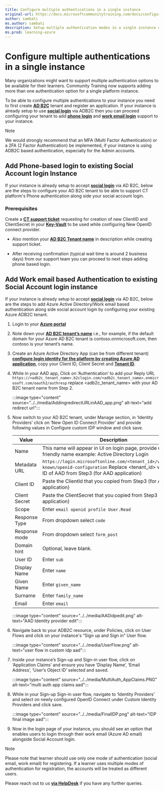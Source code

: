 ```yaml
---
title: Configure multiple authentications in a single instance
original-url: https://docs.microsoftcommunitytraining.com/docs/configure-multi-mode-authentication-for-same-deployment
author: sambati
ms.author: sambati
description: Setup multiple authentication modes in a single instance of Community Training platform.
ms.prod: learning-azure
---
```


# Configure multiple authentications in a single instance

Many organizations might want to support multiple authentication options to be available for their learners. Community Training now supports adding more than one authentication option for a single platform instance.

To be able to configure multiple authentications to your instance you need to first create [**AD B2C**](https://learn.microsoft.com/azure/active-directory-b2c/overview) tenant and register an application. If your instance is already setup to use [**social login**](configure-login-social-work-school-account.md#social-account-or-email-based-authentication) via ADB2C then you can proceed configuring your tenant to add [**phone login**](#add-phone-based-login-to-existing-social-account-login-instance) and [**work email login**](#add-work-email-based-authentication-to-existing-social-account-login-instance) support to your instance.

>[!Note]  
>We would strongly recommend that an MFA (Multi Factor Authentication) or a 2FA (2 Factor Authentication) be implemented, if your instance is using ADB2C based authentication, especially for the Admin accounts. 

## Add Phone-based login to existing Social Account login Instance

If your instance is already setup to accept [**social login**](configure-login-social-work-school-account.md#social-account-or-email-based-authentication) via AD B2C, below are the steps to configure your AD B2C tenant to be able to support CT platform's Phone authentication along side your social account login.

### Prerequisites

Create a [**CT support ticket**](https://aka.ms/cthelpdesk) requesting for creation of new ClientID and ClientSecret in your [**Key-Vault**](../../analytics/custom-reports/database-schema.md#accessing-key-vault) to be used while configuring New OpenID connect provider.

* Also mention your [**AD B2C Tenant name**](https://learn.microsoft.com/azure/active-directory-b2c/tenant-management#get-your-tenant-name) in description while creating support ticket.

* After receiving confirmation (typical wait time is around 2 business days) from our support team you can proceed to next steps adding phone based login.


## Add Work email based Authentication to existing Social Account login instance

If your instance is already setup to accept [**social login**](configure-login-social-work-school-account.md#social-account-or-email-based-authentication) via AD B2C, below are the steps to add Azure Active Directory/Work email based authentication along side social account login by configuring your existing Azure ADB2C tenant.

1. Login to your [**Azure portal**](https://portal.azure.com/)
2. Note down your [**AD B2C tenant’s name**](https://learn.microsoft.com/azure/active-directory-b2c/tenant-management#get-your-tenant-name) i.e., for example, if the default domain for your Azure AD B2C tenant is contoso.onmicrosoft.com, then contoso is your tenant’s name.
3. Create an Azure Active Directory App (can be from different tenant) [**configure login identity for the platform by creating Azure AD application**](configure-login-social-work-school-account.md#step-2---create-azure-ad-application), copy your Client ID, Client Secret and [**Tenant ID**](https://learn.microsoft.com/azure/active-directory/fundamentals/active-directory-how-to-find-tenant).
4. While in your AAD app, Click on ‘Authentication’ to add your Reply URL `https://<adb2c_tenant_name>.b2clogin.com/<adb2c_tenant_name>.onmicrosoft.com/oauth2/authresp` replace <adb2c_tenant_name> with your AD B2C tenant name from Step 2.

    :::image type="content" source="../../media/AddingredirectURLinAAD_app.png" alt-text="add redirect url":::

5. Now switch to your AD B2C tenant, under Manage section, in ‘Identity Providers’ click on ‘New Open ID Connect Provider’ and provide following values in Configure custom IDP window and click save.

    |Value|Description|
    | --- | --- |
    | Name | This name will appear in UI on login page, provide user friendly name example: Active Directory Login |
    | Metadata URL | `https://login.microsoftonline.com/<tenant_id>/v2.0/.well-known/openid-configuration` Replace <tenant_id> with Tenant ID of AAD from Step3 (for AAD application) |
    | Client ID | Paste the ClientId that you copied from Step3 (for AAD application) |
    | Client Secret | Paste the ClientSecret that you copied from Step3 (for AAD application) |
    | Scope | Enter `email openid profile User.Read` |
    | Response Type | From dropdown select `code` |
    | Response mode | From dropdown select `form_post` |
    | Domain hint | Optional, leave blank. |
    | User ID | Enter `sub`  |
    | Display Name | Enter `name` |
    | Given Name | Enter `given_name` |
    | Surname | Enter `family_name` |
    | Email | Enter `email` |

    :::image type="content" source="../../media/AADidpedit.png" alt-text="AAD Identity provider edit":::

6. Navigate back to your ADB2C resource, under Policies, click on User Flows and click on your instance's “Sign up and Sign in” User flow.

    :::image type="content" source="../../media/UserFlow.png" alt-text="user flow in custom idp aad":::

7. Inside your instance’s Sign-up and Sign-in user flow, click on ‘Application Claims’ and ensure you have ‘Display Name’, ‘Email Address’, ‘User’s Object ID’ selected and saved.

    :::image type="content" source="../../media/MultiAuth_AppClaims.PNG" alt-text="multi auth app claims aad":::

8. While in your Sign-up Sign-in user flow, navigate to ‘Identity Providers’ and select on newly configured OpenID Connect under Custom Identity Providers and click save.

    :::image type="content" source="../../media/FinalIDP.png" alt-text="IDP final image aad":::

9. Now in the login page of your instance, you should see an option that enables users to login through their work email (Azure AD email) alongside Social Account login.


>[!Note]    
> Please note that learner should use only one mode of authentication (social email, work email) for registering. If a learner uses multiple modes of authentication for registration, the accounts will be treated as different users.
 
Please reach out to us [**via HelpDesk**](https://aka.ms/cthelpdesk) if you have any further queries.